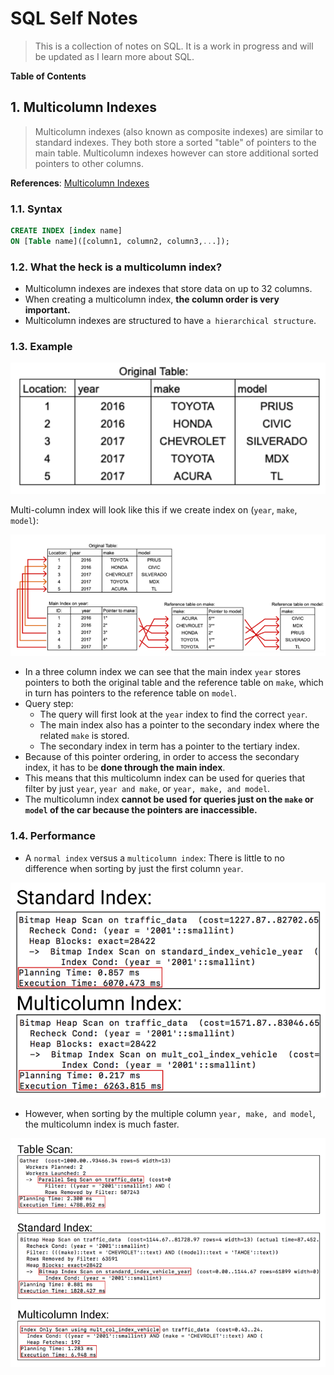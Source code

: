 # SQL Self Notes

> This is a collection of notes on SQL. It is a work in progress and will be updated as I learn more about SQL.

**Table of Contents**

## 1. Multicolumn Indexes

> Multicolumn indexes (also known as composite indexes) are similar to standard indexes. They both store a sorted "table" of pointers to the main table. Multicolumn indexes however can store additional sorted pointers to other columns.

**References**: [Multicolumn Indexes](https://www.atlassian.com/data/sql/multicolumn-indexes)

### 1.1. Syntax

```sql
CREATE INDEX [index name]
ON [Table name]([column1, column2, column3,...]);
```

### 1.2. What the heck is a multicolumn index?

- Multicolumn indexes are indexes that store data on up to 32 columns.
- When creating a multicolumn index, **the column order is very important.**
- Multicolumn indexes are structured to have `a hierarchical structure`.

### 1.3. Example

![alt text](images/original_table.png)

Multi-column index will look like this if we create index on (`year`, `make`, `model`):

![alt text](images/multiconlumn_index.png)

- In a three column index we can see that the main index `year` stores pointers to both the original table and the reference table on `make`, which in turn has pointers to the reference table on `model`.
- Query step:
    - The query will first look at the `year` index to find the correct `year`.
    - The main index also has a pointer to the secondary index where the related `make` is stored.
    - The secondary index in term has a pointer to the tertiary index.
- Because of this pointer ordering, in order to access the secondary index, it has to be **done through the main index**. 
- This means that this multicolumn index can be used for queries that filter by just `year`, `year and make`, or `year, make, and model`.
- The multicolumn index **cannot be used for queries just on the `make` or `model` of the car because the pointers are inaccessible.**

### 1.4. Performance

- A `normal index` versus a `multicolumn index`: There is little to no difference when sorting by just the first column `year`.

![alt text](images/normal_index_vs_m_index_1st_col.png)

- However, when sorting by the multiple column `year, make, and model`, the multicolumn index is much faster.

![alt text](images/normal_index_vs_m_index_3_cols.png)
